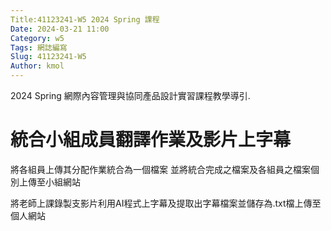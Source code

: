 ```yaml
---
Title:41123241-W5 2024 Spring 課程
Date: 2024-03-21 11:00
Category: w5
Tags: 網誌編寫
Slug: 41123241-W5
Author: kmol
---
```


2024 Spring 網際內容管理與協同產品設計實習課程教學導引.

<!-- PELICAN_END_SUMMARY -->

# 統合小組成員翻譯作業及影片上字幕
將各組員上傳其分配作業統合為一個檔案 並將統合完成之檔案及各組員之檔案個別上傳至小組網站 

將老師上課錄製支影片利用AI程式上字幕及提取出字幕檔案並儲存為.txt檔上傳至個人網站

